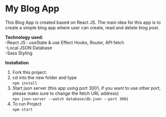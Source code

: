 # My Blog App

This Blog App is created based on React JS. The main idea for this app is to create a simple blog app where user can create, read and delete blog post.

**Technology used:**  
-React JS : useState & use Effect Hooks, Router, API fetch  
-Local JSON Database  
-Sass Styling

**Installation**

1. Fork this project.
2. cd into the new folder and type  
   `npm install`
3. Start json server (this app using port 3001, if you want to use other port, please make sure to change the fetch URL address)  
   `npx json-server --watch database/db.json --port 3001`
4. To run Project  
   `npm start`
